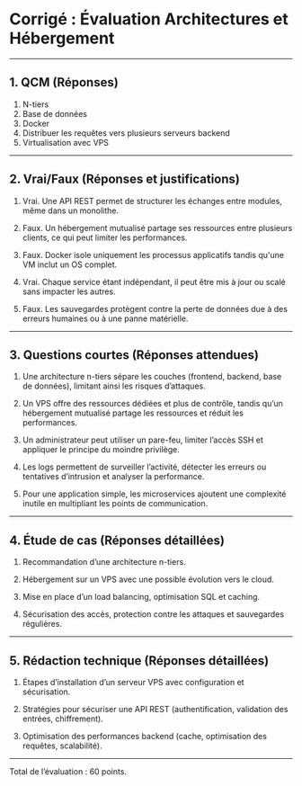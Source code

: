 # Corrigé : Évaluation Architectures et Hébergement

---

## 1. QCM (Réponses)

1. N-tiers
2. Base de données
3. Docker
4. Distribuer les requêtes vers plusieurs serveurs backend
5. Virtualisation avec VPS

---

## 2. Vrai/Faux (Réponses et justifications)

1. Vrai. Une API REST permet de structurer les échanges entre modules, même dans un monolithe.

2. Faux. Un hébergement mutualisé partage ses ressources entre plusieurs clients, ce qui peut limiter les performances.

3. Faux. Docker isole uniquement les processus applicatifs tandis qu'une VM inclut un OS complet.

4. Vrai. Chaque service étant indépendant, il peut être mis à jour ou scalé sans impacter les autres.

5. Faux. Les sauvegardes protègent contre la perte de données due à des erreurs humaines ou à une panne matérielle.

---

## 3. Questions courtes (Réponses attendues)

1. Une architecture n-tiers sépare les couches (frontend, backend, base de données), limitant ainsi les risques
   d’attaques.

2. Un VPS offre des ressources dédiées et plus de contrôle, tandis qu’un hébergement mutualisé partage les ressources
   et réduit les performances.

3. Un administrateur peut utiliser un pare-feu, limiter l’accès SSH et appliquer le principe du moindre privilège.

4. Les logs permettent de surveiller l’activité, détecter les erreurs ou tentatives d’intrusion et analyser la
   performance.

5. Pour une application simple, les microservices ajoutent une complexité inutile en multipliant les points de
   communication.

---

## 4. Étude de cas (Réponses détaillées)

1. Recommandation d’une architecture n-tiers.

2. Hébergement sur un VPS avec une possible évolution vers le cloud.

3. Mise en place d’un load balancing, optimisation SQL et caching.

4. Sécurisation des accès, protection contre les attaques et sauvegardes régulières.

---

## 5. Rédaction technique (Réponses détaillées)

1. Étapes d’installation d’un serveur VPS avec configuration et sécurisation.

2. Stratégies pour sécuriser une API REST (authentification, validation des entrées, chiffrement).

3. Optimisation des performances backend (cache, optimisation des requêtes, scalabilité).

---

Total de l’évaluation : 60 points.
